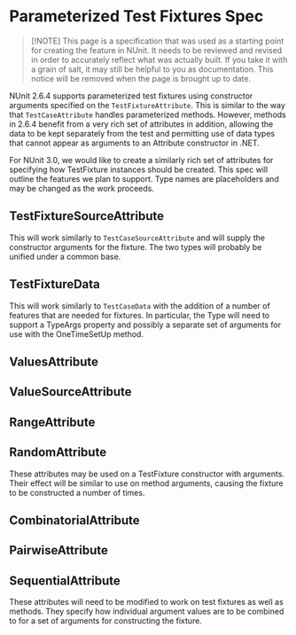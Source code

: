 # Parameterized Test Fixtures Spec

> [!NOTE] This page is a specification that was used as a starting point for creating the feature in NUnit. It needs to
> be reviewed and revised in order to accurately reflect what was actually built. If you take it with a grain of salt,
> it may still be helpful to you as documentation. This notice will be removed when the page is brought up to date.

NUnit 2.6.4 supports parameterized test fixtures using constructor arguments specified on the `TestFixtureAttribute`.
This is similar to the way that `TestCaseAttribute` handles parameterized methods. However, methods in 2.6.4 benefit
from a very rich set of attributes in addition, allowing the data to be kept separately from the test and permitting use
of data types that cannot appear as arguments to an Attribute constructor in .NET.

For NUnit 3.0, we would like to create a similarly rich set of attributes for specifying how TestFixture instances
should be created. This spec will outline the features we plan to support. Type names are placeholders and may be
changed as the work proceeds.

## TestFixtureSourceAttribute

This will work similarly to `TestCaseSourceAttribute` and will supply the constructor arguments for the fixture. The two
types will probably be unified under a common base.

## TestFixtureData

This will work similarly to `TestCaseData` with the addition of a number of features that are needed for fixtures. In
particular, the Type will need to support a TypeArgs property and possibly a separate set of arguments for use with the
OneTimeSetUp method.

## ValuesAttribute

## ValueSourceAttribute

## RangeAttribute

## RandomAttribute

These attributes may be used on a TestFixture constructor with arguments. Their effect will be similar to use on method
arguments, causing the fixture to be constructed a number of times.

## CombinatorialAttribute

## PairwiseAttribute

## SequentialAttribute

These attributes will need to be modified to work on test fixtures as well as methods. They specify how individual
argument values are to be combined to for a set of arguments for constructing the fixture.
